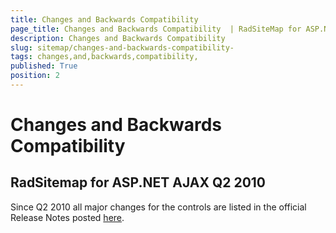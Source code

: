 ```yaml
---
title: Changes and Backwards Compatibility 
page_title: Changes and Backwards Compatibility  | RadSiteMap for ASP.NET AJAX Documentation
description: Changes and Backwards Compatibility 
slug: sitemap/changes-and-backwards-compatibility-
tags: changes,and,backwards,compatibility,
published: True
position: 2
---
```


# Changes and Backwards Compatibility 



## RadSitemap for ASP.NET AJAX Q2 2010

Since Q2 2010 all major changes for the controls are listed in the official Release Notes posted [here](https://www.telerik.com/products/aspnet-ajax/whats-new/release-history.aspx).
